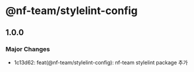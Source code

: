 # @nf-team/stylelint-config

## 1.0.0

### Major Changes

- 1c13d62: feat(@nf-team/stylelint-config): nf-team stylelint package 추가
